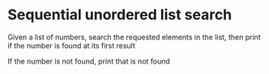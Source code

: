 # Sequential unordered list search

Given a list of numbers, search the requested elements in the list,
then print if the number is found at its first result

If the number is not found, print that is not found